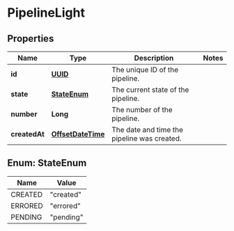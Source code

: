 

# PipelineLight

## Properties

Name | Type | Description | Notes
------------ | ------------- | ------------- | -------------
**id** | [**UUID**](UUID.md) | The unique ID of the pipeline. | 
**state** | [**StateEnum**](#StateEnum) | The current state of the pipeline. | 
**number** | **Long** | The number of the pipeline. | 
**createdAt** | [**OffsetDateTime**](OffsetDateTime.md) | The date and time the pipeline was created. | 



## Enum: StateEnum

Name | Value
---- | -----
CREATED | &quot;created&quot;
ERRORED | &quot;errored&quot;
PENDING | &quot;pending&quot;



